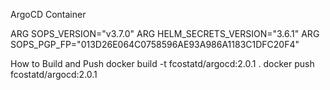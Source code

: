 ArgoCD Container

ARG SOPS_VERSION="v3.7.0"
ARG HELM_SECRETS_VERSION="3.6.1"
ARG SOPS_PGP_FP="013D26E064C0758596AE93A986A1183C1DFC20F4"

How to Build and Push
docker build -t fcostatd/argocd:2.0.1 .
docker push fcostatd/argocd:2.0.1
